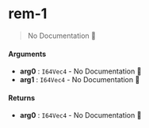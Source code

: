 # rem\-1

> No Documentation 🚧

#### Arguments

- **arg0** : `I64Vec4` \- No Documentation 🚧
- **arg1** : `I64Vec4` \- No Documentation 🚧

#### Returns

- **arg0** : `I64Vec4` \- No Documentation 🚧